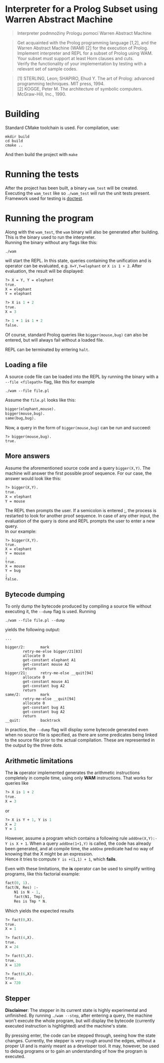 # Interpreter for a Prolog Subset using Warren Abstract Machine
> Interpreter podmnožiny Prologu pomocí Warren Abstract Machine  

> Get acquainted with the Prolog programming language [1,2], and the Warren Abstract Machine (WAM) [2] for the execution of Prolog.  
> Implement interpreter and REPL for a subset of Prolog using WAM.  
> Your subset must support at least Horn clauses and cuts.  
> Verify the functionality of your implementation by testing with a relevant set of sample codes.  

> [1] STERLING, Leon; SHAPIRO, Ehud Y. The art of Prolog: advanced programming techniques. MIT press, 1994.  
> [2] KOGGE, Peter M. The architecture of symbolic computers. McGraw-Hill, Inc., 1990.   

# Building
Standard CMake toolchain is used. For compilation, use:
```
mkdir build
cd build
cmake ..
```
And then build the project with `make`

# Running the tests
After the project has been built, a binary `wam_test` will be created.  
Executing the `wam_test` like so `./wam_test` will run the unit tests present. Framework used for testing is [doctest](https://github.com/doctest/doctest/tree/master).

# Running the program
Along with the `wam_test`, the `wam` binary will also be generated after building. This is the binary used to run the interpreter.  
Running the binary without any flags like this:
```
./wam
```
will start the REPL. In this state, queries containing the unification and is operator can be evaluated, e.g. `X=Y,Y=elephant` or `X is 1 + 2`.
After evaluation, the result will be displayed:
```pl
?> X = Y, Y = elephant
true.
X = elephant
Y = elephant

?> X is 1 + 2
true.
X = 3

?> 1 + 1 is 1 + 2
false.
```
Of course, standard Prolog queries like `bigger(mouse,bug)` can also be entered, but will always fail without a loaded file.
  
REPL can be terminated by entering `halt`.
## Loading a file
A source code file can be loaded into the REPL by running the binary with a `--file <filepath>` flag, like this for example 
```
./wam --file file.pl
```
Assume the `file.pl` looks like this:
```pl
bigger(elephant,mouse).
bigger(mouse,bug).
same(bug,bug).
```
Now, a query in the form of `bigger(mouse,bug)` can be run and succeed:
```
?> bigger(mouse,bug).
true.
```
## More answers
Assume the aforementioned source code and a query `bigger(X,Y)`.
The machine will answer the first possible proof sequence.
For our case, the answer would look like this:
```pl
?> bigger(X,Y).
true.
X = elephant
Y = mouse
```
The REPL then prompts the user. If a semicolon is entered ;, the process is restarted to look for another proof sequence. In case of any other input, the evaluation of the query is done and REPL prompts the user to enter a new query.  
In our example:
```
?> bigger(X,Y).
true.
X = elephant
Y = mouse
;
true.
X = mouse
Y = bug
;
false.
```
## Bytecode dumping
To only dump the bytecode produced by compiling a source file without executing it, the `--dump` flag is used. Running
```
./wam --file file.pl --dump
```
yields the following output:
```
...

bigger/2:       mark
        retry-me-else bigger/21[83]
        allocate 0
        get-constant elephant A1
        get-constant mouse A2
        return
bigger/21:      retry-me-else __quit[94]
        allocate 0
        get-constant mouse A1
        get-constant bug A2
        return
same/2:         mark
        retry-me-else __quit[94]
        allocate 0
        get-constant bug A1
        get-constant bug A2
        return
__quit:         backtrack
```
In practice, the `--dump` flag will display some bytecode generated even when no source file is specified, as there are some predicates being linked to the source file prior to the actual compilation. These are represented in the output by the three dots.

## Arithmetic limitations
The **is** operator implemented generates the arithmetic instructions completely in compile time, using only **WAM** instructions. That works for queries like
```pl
?> X is 1 + 2
true.
X = 3
```
or
```pl
?> X is Y + 1, Y is 1
X = 2
Y = 1
```
However, assume a program which contains a following rule `addOne(X,Y):- Y is X + 1`.
When a query `addOne(1+1,Y)` is called, the code has already been generated, and at compile time, the `addOne` predicate had no way of knowing that the X might be an expression.  
Hence it tries to compute `Y is +(1,1) + 1`, which **fails**.
  
Even with these limitations, the **is** operator can be used to simplify writing programs, like this factorial example:
```pl
fact(0, 1).
fact(N, Res) :-
    N1 is N - 1,
    fact(N1, Tmp), 
    Res is Tmp * N.
```
Which yields the expected results
```pl
?> fact(0,X).
true.
X = 1

?> fact(4,X).
true.
X = 24

?> fact(5,X).
true.
X = 120

?> fact(6,X).
true.
X = 720
```
## Stepper
**Disclaimer**: The stepper in its current state is highly experimental and unfinished.
By running `./wam --step`, after entering a query, the machine won't execute the whole program, but will display the bytecode (currently executed instruction is highlighted) and the machine's state.

By pressing enter, the code can be stepped through, seeing how the state changes. Currently, the stepper is very rough around the edges, without a proper UI and is mainly meant as a developer tool. It may, however, be used to debug programs or to gain an understanding of how the program is executed.